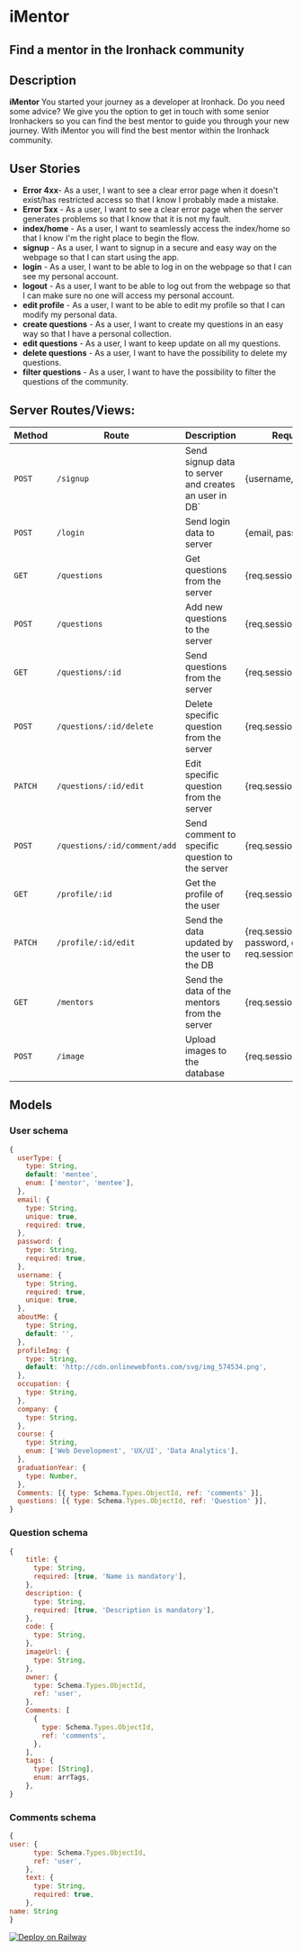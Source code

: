 # iMentor

## Find a mentor in the Ironhack community

## Description

**iMentor** You started your journey as a developer at Ironhack. Do you need some advice? We give you the option to get in touch with some senior Ironhackers so you can find the best mentor to guide you through your new journey. With iMentor you will find the best mentor within the Ironhack community.

## User Stories

- **Error 4xx**- As a user, I want to see a clear error page when it doesn't exist/has restricted access so that I know I probably made a mistake.
- **Error 5xx** - As a user, I want to see a clear error page when the server generates problems so that I know that it is not my fault.
- **index/home** - As a user, I want to seamlessly access the index/home so that I know I'm the right place to begin the flow.
- **signup** - As a user, I want to signup in a secure and easy way on the webpage so that I can start using the app.
- **login** - As a user, I want to be able to log in on the webpage so that I can see my personal account.
- **logout** - As a user, I want to be able to log out from the webpage so that I can make sure no one will access my personal account.
- **edit profile** - As a user, I want to be able to edit my profile so that I can modify my personal data.
- **create questions** - As a user, I want to create my questions in an easy way so that I have a personal collection.
- **edit questions** - As a user, I want to keep update on all my questions.
- **delete questions** - As a user, I want to have the possibility to delete my questions.
- **filter questions** - As a user, I want to have the possibility to filter the questions of the community.

## Server Routes/Views:

|**Method**    |    **Route**     |   **Description**       |          **Request - Body**                     |
|--------------|------------------------|-----------------------------------|---------------------|
|`POST`        |    `/signup`           | Send signup data to server and creates an user in DB`    |          {username, email, password}           |                    
|`POST`        |      `/login`          | Send login data to server     | {email, password}            |
|`GET`         |      `/questions`           | Get questions from the server              | {req.session.currentUser._id}    |
|`POST`         |      `/questions`           | Add new questions to the server              | {req.session.currentUser._id}    |
|`GET`         |      `/questions/:id`           | Send questions from the server              | {req.session.currentUser._id}    |
|`POST`         |      `/questions/:id/delete`           | Delete specific question from the server              | {req.session.currentUser._id}    |
|`PATCH`         |      `/questions/:id/edit`           | Edit specific question from the server              | {req.session.currentUser._id}    |
|`POST`         |      `/questions/:id/comment/add`           | Send comment to specific question to the server              | {req.session.currentUser._id}    |
|`GET`         |      `/profile/:id`        | Get the profile of the user            | {req.session.currentUser._id}                    |
|`PATCH`        |      `/profile/:id/edit` | Send the data updated by the user to the DB | {req.session.userID, name, password, email, image, req.session.currentUser._id}  |
|`GET`         |      `/mentors`           | Send the data of the mentors from the server              | {req.session.currentUser._id}    |
|`POST`         |      `/image`           | Upload images to the database              | {req.session.currentUser._id}    |




## Models

### User schema

```javascript
{
  userType: {
    type: String,
    default: 'mentee',
    enum: ['mentor', 'mentee'],
  },
  email: {
    type: String,
    unique: true,
    required: true,
  },
  password: {
    type: String,
    required: true,
  },
  username: {
    type: String,
    required: true,
    unique: true,
  },
  aboutMe: {
    type: String,
    default: '',
  },
  profileImg: {
    type: String,
    default: 'http://cdn.onlinewebfonts.com/svg/img_574534.png',
  },
  occupation: {
    type: String,
  },
  company: {
    type: String,
  },
  course: {
    type: String,
    enum: ['Web Development', 'UX/UI', 'Data Analytics'],
  },
  graduationYear: {
    type: Number,
  },
  Comments: [{ type: Schema.Types.ObjectId, ref: 'comments' }],
  questions: [{ type: Schema.Types.ObjectId, ref: 'Question' }],
}

```
### Question schema

```javascript
{
    title: {
      type: String,
      required: [true, 'Name is mandatory'],
    },
    description: {
      type: String,
      required: [true, 'Description is mandatory'],
    },
    code: {
      type: String,
    },
    imageUrl: {
      type: String,
    },
    owner: {
      type: Schema.Types.ObjectId,
      ref: 'user',
    },
    Comments: [
      {
        type: Schema.Types.ObjectId,
        ref: 'comments',
      },
    ],
    tags: {
      type: [String],
      enum: arrTags,
    },
}
```
### Comments schema 
```javascript
{
user: {
      type: Schema.Types.ObjectId,
      ref: 'user',
    },
    text: {
      type: String,
      required: true,
    },
name: String
}
```

[![Deploy on Railway](https://railway.app/button.svg)](https://imentor-client.up.railway.app)

